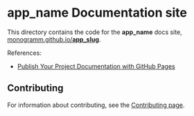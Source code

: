 # **__app_name__** Documentation site

This directory contains the code for the **__app_name__** docs site, [monogramm.github.io/**app_slug**](https://monogramm.github.io/__app_slug__).

References:

-   [Publish Your Project Documentation with GitHub Pages](https://github.blog/2016-08-22-publish-your-project-documentation-with-github-pages/)

## Contributing

For information about contributing, see the [Contributing page](https://github.com/Monogramm/__app_slug__/blob/master/CONTRIBUTING.md).
